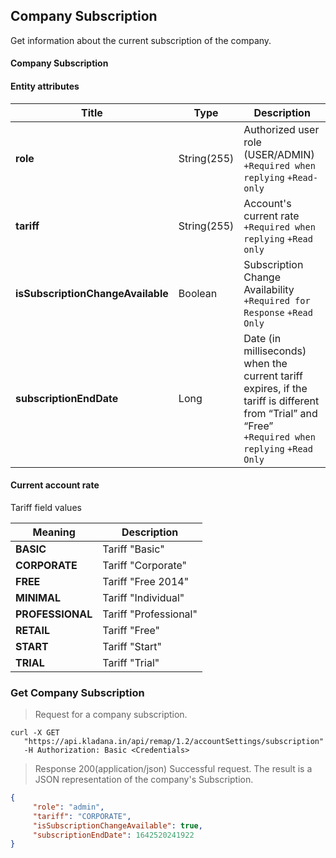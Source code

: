 ## Company Subscription

Get information about the current subscription of the company.

#### Company Subscription
#### Entity attributes

| Title | Type        | Description |
| ---------|-------------| ---------- |
| **role** | String(255) | Authorized user role (USER/ADMIN)<br>`+Required when replying` `+Read-only` |
| **tariff** | String(255) | Account's current rate<br>`+Required when replying` `+Read only` |
| **isSubscriptionChangeAvailable** | Boolean     | Subscription Change Availability<br>`+Required for Response` `+Read Only` |
| **subscriptionEndDate** | Long        | Date (in milliseconds) when the current tariff expires, if the tariff is different from “Trial” and “Free”<br>`+Required when replying` `+Read Only` |

#### Current account rate
Tariff field values

| Meaning | Description |
| --------- | --------- |
| **BASIC** | Tariff "Basic" |
| **CORPORATE** | Tariff "Corporate" |
| **FREE** | Tariff "Free 2014" |
| **MINIMAL** | Tariff "Individual" |
| **PROFESSIONAL** | Tariff "Professional" |
| **RETAIL** | Tariff "Free" |
| **START** | Tariff "Start" |
| **TRIAL** | Tariff "Trial" |

### Get Company Subscription
> Request for a company subscription.

```shell
curl -X GET
   "https://api.kladana.in/api/remap/1.2/accountSettings/subscription"
   -H Authorization: Basic <Credentials>
```

> Response 200(application/json)
Successful request. The result is a JSON representation of the company's Subscription.

```json
{
     "role": "admin",
     "tariff": "CORPORATE",
     "isSubscriptionChangeAvailable": true,
     "subscriptionEndDate": 1642520241922
}
```
